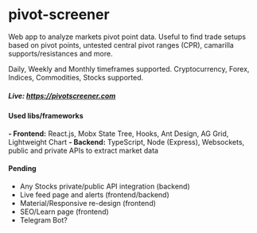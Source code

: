 # pivot-screener
Web app to analyze markets pivot point data. Useful to find trade setups based on pivot points, untested central pivot ranges (CPR), camarilla supports/resistances and more. 

Daily, Weekly and Monthly timeframes supported.
Cryptocurrency, Forex, Indices, Commodities, Stocks supported.

##### Live: https://pivotscreener.com

#### Used libs/frameworks
**- Frontend:** React.js, Mobx State Tree, Hooks, Ant Design, AG Grid, Lightweight Chart
**- Backend:** TypeScript, Node (Express), Websockets, public and private APIs to extract market data

#### Pending
- Any Stocks private/public API integration (backend)
- Live feed page and alerts (frontend/backend)
- Material/Responsive re-design (frontend)
- SEO/Learn page (frontend)
- Telegram Bot?

